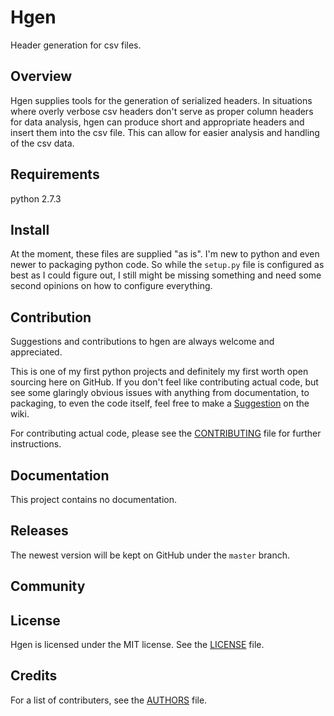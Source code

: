 # Hgen
Header generation for csv files.

## Overview
Hgen supplies tools for the generation of serialized headers. In situations
where overly verbose csv headers don't serve as proper column headers for data
analysis, hgen can produce short and appropriate headers and insert them into
the csv file. This can allow for easier analysis and handling of the csv data.

## Requirements
python 2.7.3

## Install
At the moment, these files are supplied "as is". I'm new to python and even
newer to packaging python code. So while the `setup.py` file is configured as
best as I could figure out, I still might be missing something and need some
second opinions on how to configure everything.

## Contribution
Suggestions and contributions to hgen are always welcome and appreciated.

This is one of my first python projects and definitely my first worth open
sourcing here on GitHub. If you don't feel like contributing actual code, but
see some glaringly obvious issues with anything from documentation, to
packaging, to even the code itself, feel free to make a [Suggestion][1] on the
wiki.

For contributing actual code, please see the [CONTRIBUTING](CONTRIBUTING.md) file for further
instructions.

## Documentation
This project contains no documentation.

## Releases
The newest version will be kept on GitHub under the `master` branch.

## Community

## License
Hgen is licensed under the MIT license. See the [LICENSE](LICENSE-MIT) file.

## Credits
For a list of contributers, see the [AUTHORS](AUTHORS.md) file.

[1]: https://github.com/brianclements/hgen/wiki/suggestions "Wiki: Suggestions"
